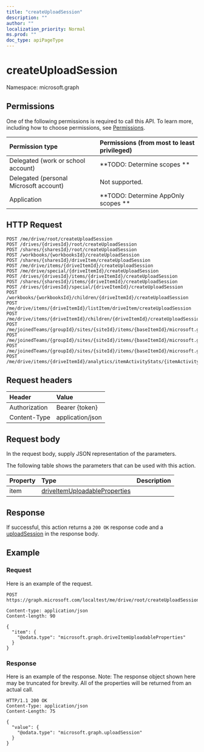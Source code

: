 ```yaml
---
title: "createUploadSession"
description: ""
author: ""
localization_priority: Normal
ms.prod: ""
doc_type: apiPageType
---
```


# createUploadSession

Namespace: microsoft.graph



## Permissions
One of the following permissions is required to call this API. To learn more, including how to choose permissions, see [Permissions](/concepts/permissions-reference.md).

|Permission type|Permissions (from most to least privileged)|
|:---|:---|
|Delegated (work or school account)|**TODO: Determine scopes **|
|Delegated (personal Microsoft account)|Not supported.|
|Application|**TODO: Determine AppOnly scopes **|

## HTTP Request
<!-- {
  "blockType": "ignored"
}
-->
``` http
POST /me/drive/root/createUploadSession
POST /drives/{drivesId}/root/createUploadSession
POST /shares/{sharesId}/root/createUploadSession
POST /workbooks/{workbooksId}/createUploadSession
POST /shares/{sharesId}/driveItem/createUploadSession
POST /me/drive/items/{driveItemId}/createUploadSession
POST /me/drive/special/{driveItemId}/createUploadSession
POST /drives/{drivesId}/items/{driveItemId}/createUploadSession
POST /shares/{sharesId}/items/{driveItemId}/createUploadSession
POST /drives/{drivesId}/special/{driveItemId}/createUploadSession
POST /workbooks/{workbooksId}/children/{driveItemId}/createUploadSession
POST /me/drive/items/{driveItemId}/listItem/driveItem/createUploadSession
POST /me/drive/items/{driveItemId}/children/{driveItemId}/createUploadSession
POST /me/joinedTeams/{groupId}/sites/{siteId}/items/{baseItemId}/microsoft.graph.sharedDriveItem/root/createUploadSession
POST /me/joinedTeams/{groupId}/sites/{siteId}/items/{baseItemId}/microsoft.graph.sharedDriveItem/driveItem/createUploadSession
POST /me/joinedTeams/{groupId}/sites/{siteId}/items/{baseItemId}/microsoft.graph.sharedDriveItem/items/{driveItemId}/createUploadSession
POST /me/drive/items/{driveItemId}/analytics/itemActivityStats/{itemActivityStatId}/activities/{itemActivityId}/driveItem/createUploadSession
```

## Request headers
|Header|Value|
|:---|:---|
|Authorization|Bearer {token}|
|Content-Type|application/json|

## Request body
In the request body, supply JSON representation of the parameters.

The following table shows the parameters that can be used with this action.

|Property|Type|Description|
|:---|:---|:---|
|item|[driveItemUploadableProperties](../resources/driveitemuploadableproperties.md)||



## Response
If successful, this action returns a `200 OK` response code and a [uploadSession](../resources/uploadsession.md) in the response body.

## Example

### Request
Here is an example of the request.
<!-- {
  "blockType": "request",
  "name": "driveitem_createuploadsession"
}
-->
``` http
POST https://graph.microsoft.com/localtest/me/drive/root/createUploadSession

Content-type: application/json
Content-length: 90

{
  "item": {
    "@odata.type": "microsoft.graph.driveItemUploadableProperties"
  }
}
```

### Response
Here is an example of the response. Note: The response object shown here may be truncated for brevity. All of the properties will be returned from an actual call.
<!-- {
  "blockType": "response",
  "truncated": true,
  "@odata.type": "microsoft.graph.uploadsession"
}
-->
``` http
HTTP/1.1 200 OK
Content-Type: application/json
Content-Length: 75

{
  "value": {
    "@odata.type": "microsoft.graph.uploadSession"
  }
}
```

